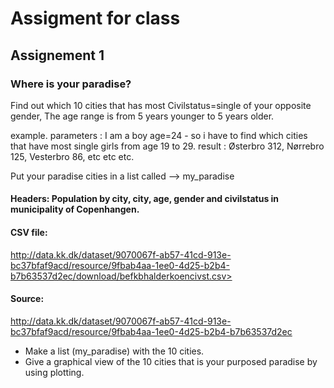 # Assigment for class



## Assignement 1
### Where is your paradise?


Find out which 10 cities that has most Civilstatus=single of your opposite gender, The age range is from 5 years younger to 5 years older.

example. parameters : I am a boy age=24 - so i have to find which cities that have most single girls from age 19 to 29.
         result     : Østerbro 312, Nørrebro 125, Vesterbro 86, etc etc etc.
  

Put your paradise cities in a list called -->   my_paradise

#### Headers: Population by city, city, age, gender and civilstatus in municipality of Copenhangen.


#### CSV file:
http://data.kk.dk/dataset/9070067f-ab57-41cd-913e-bc37bfaf9acd/resource/9fbab4aa-1ee0-4d25-b2b4-b7b63537d2ec/download/befkbhalderkoencivst.csv>

#### Source:
http://data.kk.dk/dataset/9070067f-ab57-41cd-913e-bc37bfaf9acd/resource/9fbab4aa-1ee0-4d25-b2b4-b7b63537d2ec


* Make a list (my_paradise) with the 10 cities.
* Give a graphical view of the 10 cities that is your purposed paradise by using plotting.




















